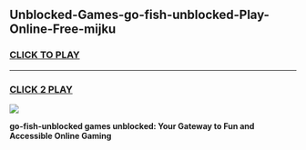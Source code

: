 
## Unblocked-Games-go-fish-unblocked-Play-Online-Free-mijku
<h3>
<a href="https://premium76.site?title=go-fish-unblocked&ref=26A">CLICK TO PLAY</a></h3>
<hr>

<h3>
<a href="https://premium76.site?title=go-fish-unblocked&ref=26A">CLICK 2 PLAY</a>
  
</h3>

<a href="https://premium76.site?title=go-fish-unblocked&ref=26A"><img src="https://clearcache.store/games.png"></a>


**go-fish-unblocked games unblocked: Your Gateway to Fun and Accessible Online Gaming**
